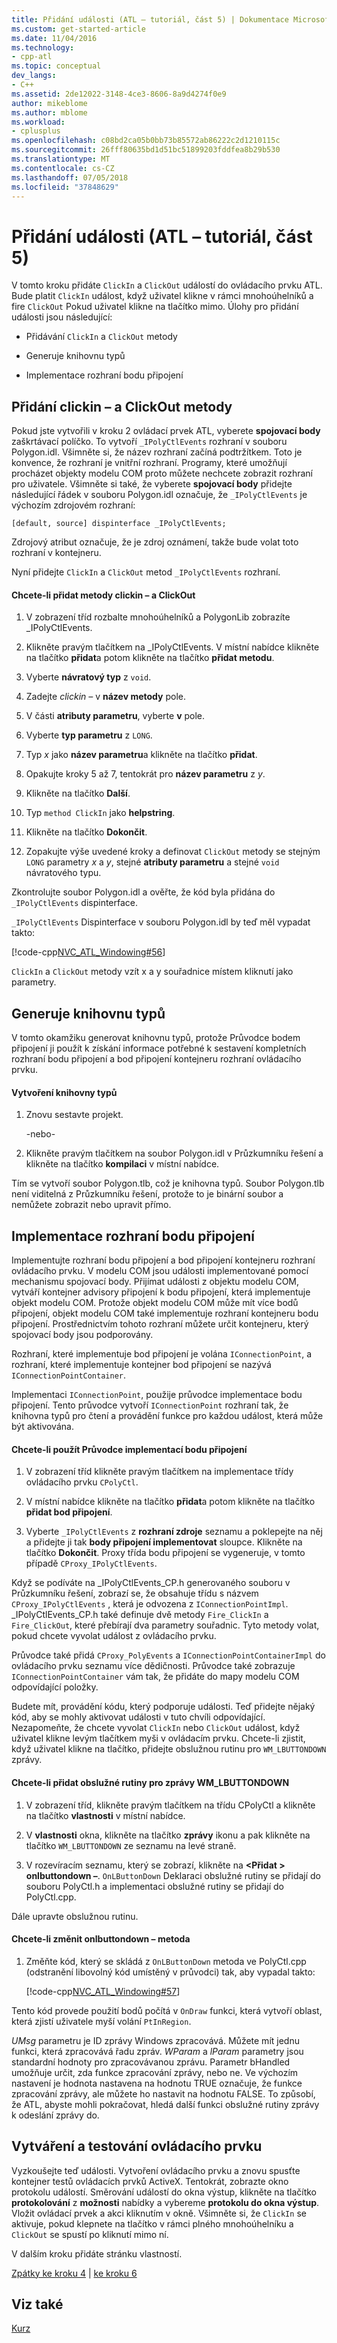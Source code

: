 ```yaml
---
title: Přidání události (ATL – tutoriál, část 5) | Dokumentace Microsoftu
ms.custom: get-started-article
ms.date: 11/04/2016
ms.technology:
- cpp-atl
ms.topic: conceptual
dev_langs:
- C++
ms.assetid: 2de12022-3148-4ce3-8606-8a9d4274f0e9
author: mikeblome
ms.author: mblome
ms.workload:
- cplusplus
ms.openlocfilehash: c08bd2ca05b0bb73b85572ab86222c2d1210115c
ms.sourcegitcommit: 26fff80635bd1d51bc51899203fddfea8b29b530
ms.translationtype: MT
ms.contentlocale: cs-CZ
ms.lasthandoff: 07/05/2018
ms.locfileid: "37848629"
---
```

# <a name="adding-an-event-atl-tutorial-part-5"></a>Přidání události (ATL – tutoriál, část 5)
V tomto kroku přidáte `ClickIn` a `ClickOut` událostí do ovládacího prvku ATL. Bude platit `ClickIn` událost, když uživatel klikne v rámci mnohoúhelníků a fire `ClickOut` Pokud uživatel klikne na tlačítko mimo. Úlohy pro přidání události jsou následující:  
  
-   Přidávání `ClickIn` a `ClickOut` metody  
  
-   Generuje knihovnu typů  
  
-   Implementace rozhraní bodu připojení  
  
## <a name="adding-the-clickin-and-clickout-methods"></a>Přidání clickin – a ClickOut metody  
 Pokud jste vytvořili v kroku 2 ovládací prvek ATL, vyberete **spojovací body** zaškrtávací políčko. To vytvoří `_IPolyCtlEvents` rozhraní v souboru Polygon.idl. Všimněte si, že název rozhraní začíná podtržítkem. Toto je konvence, že rozhraní je vnitřní rozhraní. Programy, které umožňují procházet objekty modelu COM proto můžete nechcete zobrazit rozhraní pro uživatele. Všimněte si také, že vyberete **spojovací body** přidejte následující řádek v souboru Polygon.idl označuje, že `_IPolyCtlEvents` je výchozím zdrojovém rozhraní:  
  
 `[default, source] dispinterface _IPolyCtlEvents;`  
  
 Zdrojový atribut označuje, že je zdroj oznámení, takže bude volat toto rozhraní v kontejneru.  
  
 Nyní přidejte `ClickIn` a `ClickOut` metod `_IPolyCtlEvents` rozhraní.  
  
#### <a name="to-add-the-clickin-and-clickout-methods"></a>Chcete-li přidat metody clickin – a ClickOut  
  
1.  V zobrazení tříd rozbalte mnohoúhelníků a PolygonLib zobrazíte _IPolyCtlEvents.  
  
2.  Klikněte pravým tlačítkem na _IPolyCtlEvents. V místní nabídce klikněte na tlačítko **přidat**a potom klikněte na tlačítko **přidat metodu**.  
  
3.  Vyberte **návratový typ** z `void`.  
  
4.  Zadejte *clickin –* v **název metody** pole.  
  
5.  V části **atributy parametru**, vyberte **v** pole.  
  
6.  Vyberte **typ parametru** z `LONG`.  
  
7.  Typ *x* jako **název parametru**a klikněte na tlačítko **přidat**.  
  
8.  Opakujte kroky 5 až 7, tentokrát pro **název parametru** z *y*.  
  
9. Klikněte na tlačítko **Další**.  
  
10. Typ `method ClickIn` jako **helpstring**.  
  
11. Klikněte na tlačítko **Dokončit**.  
  
12. Zopakujte výše uvedené kroky a definovat `ClickOut` metody se stejným `LONG` parametry *x* a *y*, stejné **atributy parametru** a stejné `void` návratového typu.  
  
 Zkontrolujte soubor Polygon.idl a ověřte, že kód byla přidána do `_IPolyCtlEvents` dispinterface.  
  
 `_IPolyCtlEvents` Dispinterface v souboru Polygon.idl by teď měl vypadat takto:  
  
 [!code-cpp[NVC_ATL_Windowing#56](../atl/codesnippet/cpp/adding-an-event-atl-tutorial-part-5_1.idl)]  
  
 `ClickIn` a `ClickOut` metody vzít x a y souřadnice místem kliknutí jako parametry.  
  
## <a name="generating-the-type-library"></a>Generuje knihovnu typů  
 V tomto okamžiku generovat knihovnu typů, protože Průvodce bodem připojení ji použít k získání informace potřebné k sestavení kompletních rozhraní bodu připojení a bod připojení kontejneru rozhraní ovládacího prvku.  
  
#### <a name="to-generate-the-type-library"></a>Vytvoření knihovny typů  
  
1.  Znovu sestavte projekt.  
  
     -nebo-  
  
2.  Klikněte pravým tlačítkem na soubor Polygon.idl v Průzkumníku řešení a klikněte na tlačítko **kompilaci** v místní nabídce.  
  
 Tím se vytvoří soubor Polygon.tlb, což je knihovna typů. Soubor Polygon.tlb není viditelná z Průzkumníku řešení, protože to je binární soubor a nemůžete zobrazit nebo upravit přímo.  
  
## <a name="implementing-the-connection-point-interfaces"></a>Implementace rozhraní bodu připojení  
 Implementujte rozhraní bodu připojení a bod připojení kontejneru rozhraní ovládacího prvku. V modelu COM jsou události implementované pomocí mechanismu spojovací body. Přijímat události z objektu modelu COM, vytváří kontejner advisory připojení k bodu připojení, která implementuje objekt modelu COM. Protože objekt modelu COM může mít více bodů připojení, objekt modelu COM také implementuje rozhraní kontejneru bodu připojení. Prostřednictvím tohoto rozhraní můžete určit kontejneru, který spojovací body jsou podporovány.  
  
 Rozhraní, které implementuje bod připojení je volána `IConnectionPoint`, a rozhraní, které implementuje kontejner bod připojení se nazývá `IConnectionPointContainer`.  
  
 Implementaci `IConnectionPoint`, použije průvodce implementace bodu připojení. Tento průvodce vytvoří `IConnectionPoint` rozhraní tak, že knihovna typů pro čtení a provádění funkce pro každou událost, která může být aktivována.  
  
#### <a name="to-use-the-implement-connection-point-wizard"></a>Chcete-li použít Průvodce implementací bodu připojení  
  
1.  V zobrazení tříd klikněte pravým tlačítkem na implementace třídy ovládacího prvku `CPolyCtl`.  
  
2.  V místní nabídce klikněte na tlačítko **přidat**a potom klikněte na tlačítko **přidat bod připojení**.  
  
3.  Vyberte `_IPolyCtlEvents` z **rozhraní zdroje** seznamu a poklepejte na něj a přidejte ji tak **body připojení implementovat** sloupce. Klikněte na tlačítko **Dokončit**. Proxy třída bodu připojení se vygeneruje, v tomto případě `CProxy_IPolyCtlEvents`.  
  
 Když se podíváte na _IPolyCtlEvents_CP.h generovaného souboru v Průzkumníku řešení, zobrazí se, že obsahuje třídu s názvem `CProxy_IPolyCtlEvents` , která je odvozena z `IConnectionPointImpl`. _IPolyCtlEvents_CP.h také definuje dvě metody `Fire_ClickIn` a `Fire_ClickOut`, které přebírají dva parametry souřadnic. Tyto metody volat, pokud chcete vyvolat událost z ovládacího prvku.  
  
 Průvodce také přidá `CProxy_PolyEvents` a `IConnectionPointContainerImpl` do ovládacího prvku seznamu více dědičnosti. Průvodce také zobrazuje `IConnectionPointContainer` vám tak, že přidáte do mapy modelu COM odpovídající položky.  
  
 Budete mít, provádění kódu, který podporuje události. Teď přidejte nějaký kód, aby se mohly aktivovat události v tuto chvíli odpovídající. Nezapomeňte, že chcete vyvolat `ClickIn` nebo `ClickOut` událost, když uživatel klikne levým tlačítkem myši v ovládacím prvku. Chcete-li zjistit, když uživatel klikne na tlačítko, přidejte obslužnou rutinu pro `WM_LBUTTONDOWN` zprávy.  
  
#### <a name="to-add-a-handler-for-the-wmlbuttondown-message"></a>Chcete-li přidat obslužné rutiny pro zprávy WM_LBUTTONDOWN  
  
1.  V zobrazení tříd, klikněte pravým tlačítkem na třídu CPolyCtl a klikněte na tlačítko **vlastnosti** v místní nabídce.  
  
2.  V **vlastnosti** okna, klikněte na tlačítko **zprávy** ikonu a pak klikněte na tlačítko `WM_LBUTTONDOWN` ze seznamu na levé straně.  
  
3.  V rozevíracím seznamu, který se zobrazí, klikněte na  **\<Přidat > onlbuttondown –**. `OnLButtonDown` Deklaraci obslužné rutiny se přidají do souboru PolyCtl.h a implementaci obslužné rutiny se přidají do PolyCtl.cpp.  
  
 Dále upravte obslužnou rutinu.  
  
#### <a name="to-modify-the-onlbuttondown-method"></a>Chcete-li změnit onlbuttondown – metoda  
  
1.  Změňte kód, který se skládá z `OnLButtonDown` metoda ve PolyCtl.cpp (odstranění libovolný kód umístěný v průvodci) tak, aby vypadal takto:  
  
     [!code-cpp[NVC_ATL_Windowing#57](../atl/codesnippet/cpp/adding-an-event-atl-tutorial-part-5_2.cpp)]  
  
 Tento kód provede použití bodů počítá v `OnDraw` funkci, která vytvoří oblast, která zjistí uživatele myší volání `PtInRegion`.  
  
 *UMsg* parametru je ID zprávy Windows zpracovává. Můžete mít jednu funkci, která zpracovává řadu zpráv. *WParam* a *lParam* parametry jsou standardní hodnoty pro zpracovávanou zprávu. Parametr bHandled umožňuje určit, zda funkce zpracování zprávy, nebo ne. Ve výchozím nastavení je hodnota nastavena na hodnotu TRUE označuje, že funkce zpracování zprávy, ale můžete ho nastavit na hodnotu FALSE. To způsobí, že ATL, abyste mohli pokračovat, hledá další funkci obslužné rutiny zprávy k odeslání zprávy do.  
  
## <a name="building-and-testing-the-control"></a>Vytváření a testování ovládacího prvku  
 Vyzkoušejte teď události. Vytvoření ovládacího prvku a znovu spusťte kontejner testů ovládacích prvků ActiveX. Tentokrát, zobrazte okno protokolu událostí. Směrování událostí do okna výstup, klikněte na tlačítko **protokolování** z **možnosti** nabídky a vybereme **protokolu do okna výstup**. Vložit ovládací prvek a akci kliknutím v okně. Všimněte si, že `ClickIn` se aktivuje, pokud klepnete na tlačítko v rámci plného mnohoúhelníku a `ClickOut` se spustí po kliknutí mimo ní.  
  
 V dalším kroku přidáte stránku vlastností.  
  
 [Zpátky ke kroku 4](../atl/changing-the-drawing-code-atl-tutorial-part-4.md) &#124; [ke kroku 6](../atl/adding-a-property-page-atl-tutorial-part-6.md)  
  
## <a name="see-also"></a>Viz také  
 [Kurz](../atl/active-template-library-atl-tutorial.md)

